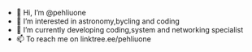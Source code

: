 - 👋 Hi, I’m @pehliuone
- 👀 I’m interested in astronomy,bycling and coding
- 🌱 I’m currently developing coding,system and networking specialist
- 📫 To reach me on linktree.ee/pehliuone
